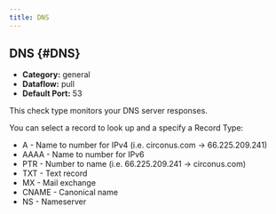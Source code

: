 ```yaml
---
title: DNS
---
```


## DNS {#DNS}
 * **Category:** general
 * **Dataflow:** pull
 * **Default Port:** 53

This check type monitors your DNS server responses.

You can select a record to look up and a specify a Record Type:
 * A - Name to number for IPv4 (i.e. circonus.com -> 66.225.209.241)
 * AAAA - Name to number for IPv6
 * PTR - Number to name (i.e. 66.225.209.241 -> circonus.com)
 * TXT - Text record
 * MX - Mail exchange
 * CNAME - Canonical name
 * NS - Nameserver
